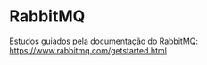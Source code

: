 # RabbitMQ

Estudos guiados pela documentação do RabbitMQ: https://www.rabbitmq.com/getstarted.html
